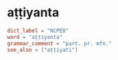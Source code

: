 # aṭṭiyanta

``` toml
dict_label = "NCPED"
word = "aṭṭiyanta"
grammar_comment = "part. pr. mfn."
see_also = ["aṭṭiyati"]
```

